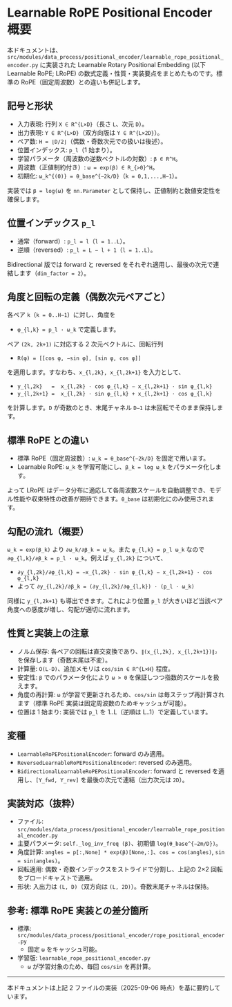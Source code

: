 # Learnable RoPE Positional Encoder 概要

本ドキュメントは、`src/modules/data_process/positional_encoder/learnable_rope_positional_encoder.py` に実装された Learnable Rotary Positional Embedding (以下 Learnable RoPE; LRoPE) の数式定義・性質・実装要点をまとめたものです。標準の RoPE（固定周波数）との違いも併記します。

## 記号と形状
- 入力表現: 行列 `X ∈ R^{L×D}`（長さ `L`、次元 `D`）。
- 出力表現: `Y ∈ R^{L×D}`（双方向版は `Y ∈ R^{L×2D}`）。
- ペア数: `H = ⌊D/2⌋`（偶数・奇数次元での扱いは後述）。
- 位置インデックス: `p_l`（1 始まり）。
- 学習パラメータ（周波数の逆数ベクトルの対数）: `β ∈ R^H`。
- 周波数（正値制約付き）: `ω = exp(β) ∈ R_{>0}^H`。
- 初期化: `ω_k^{(0)} = θ_base^{−2k/D}`（`k = 0,1,...,H−1`）。

実装では `β = log(ω)` を `nn.Parameter` として保持し、正値制約と数値安定性を確保します。

## 位置インデックス `p_l`
- 通常（forward）: `p_l = l`（`l = 1..L`）。
- 逆順（reversed）: `p_l = L − l + 1`（`l = 1..L`）。

Bidirectional 版では forward と reversed をそれぞれ適用し、最後の次元で連結します（`dim_factor = 2`）。

## 角度と回転の定義（偶数次元ペアごと）
各ペア `k`（`k = 0..H−1`）に対し、角度を

- `φ_{l,k} = p_l · ω_k` で定義します。

ペア `(2k, 2k+1)` に対応する 2 次元ベクトルに、回転行列

- `R(φ) = [[cos φ, −sin φ], [sin φ, cos φ]]`

を適用します。すなわち、`x_{l,2k}, x_{l,2k+1}` を入力として、

- `y_{l,2k}   =  x_{l,2k} · cos φ_{l,k} − x_{l,2k+1} · sin φ_{l,k}`
- `y_{l,2k+1} =  x_{l,2k} · sin φ_{l,k} + x_{l,2k+1} · cos φ_{l,k}`

を計算します。`D` が奇数のとき、末尾チャネル `D−1` は未回転でそのまま保持します。

## 標準 RoPE との違い
- 標準 RoPE（固定周波数）: `ω_k = θ_base^{−2k/D}` を固定で用います。
- Learnable RoPE: `ω_k` を学習可能にし、`β_k = log ω_k` をパラメータ化します。

よって LRoPE はデータ分布に適応して各周波数スケールを自動調整でき、モデル性能や収束特性の改善が期待できます。`θ_base` は初期化にのみ使用されます。

## 勾配の流れ（概要）
`ω_k = exp(β_k)` より `∂ω_k/∂β_k = ω_k`。また `φ_{l,k} = p_l ω_k` なので `∂φ_{l,k}/∂β_k = p_l · ω_k`。例えば `y_{l,2k}` について、

- `∂y_{l,2k}/∂φ_{l,k} = −x_{l,2k} · sin φ_{l,k} − x_{l,2k+1} · cos φ_{l,k}`
- よって `∂y_{l,2k}/∂β_k = (∂y_{l,2k}/∂φ_{l,k}) · (p_l · ω_k)`

同様に `y_{l,2k+1}` も導出できます。これにより位置 `p_l` が大きいほど当該ペア角度への感度が増し、勾配が適切に流れます。

## 性質と実装上の注意
- ノルム保存: 各ペアの回転は直交変換であり、`∥(x_{l,2k}, x_{l,2k+1})∥₂` を保存します（奇数末尾は不変）。
- 計算量: `O(L·D)`、追加メモリは `cos/sin ∈ R^{L×H}` 程度。
- 安定性: `β` でのパラメータ化により `ω > 0` を保証しつつ指数的スケールを扱えます。
- 角度の再計算: `ω` が学習で更新されるため、`cos/sin` は毎ステップ再計算されます（標準 RoPE 実装は固定周波数のためキャッシュが可能）。
- 位置は 1 始まり: 実装では `p_l` を 1..L（逆順は L..1）で定義しています。

## 変種
- `LearnableRoPEPositionalEncoder`: forward のみ適用。
- `ReversedLearnableRoPEPositionalEncoder`: reversed のみ適用。
- `BidirectionalLearnableRoPEPositionalEncoder`: forward と reversed を適用し、`[Y_fwd, Y_rev]` を最後の次元で連結（出力次元は `2D`）。

## 実装対応（抜粋）
- ファイル: `src/modules/data_process/positional_encoder/learnable_rope_positional_encoder.py`
- 主要パラメータ: `self._log_inv_freq (β)`、初期値 `log(θ_base^{−2m/D})`。
- 角度計算: `angles = p[:,None] * exp(β)[None,:]`、`cos = cos(angles)`, `sin = sin(angles)`。
- 回転適用: 偶数・奇数インデックスをストライドで分割し、上記の 2×2 回転をブロードキャストで適用。
- 形状: 入出力は `(L, D)`（双方向は `(L, 2D)`）。奇数末尾チャネルは保持。

## 参考: 標準 RoPE 実装との差分箇所
- 標準: `src/modules/data_process/positional_encoder/rope_positional_encoder.py`
  - 固定 `ω` をキャッシュ可能。
- 学習版: `learnable_rope_positional_encoder.py`
  - `ω` が学習対象のため、毎回 `cos/sin` を再計算。

---

本ドキュメントは上記 2 ファイルの実装（2025-09-06 時点）を基に要約しています。
